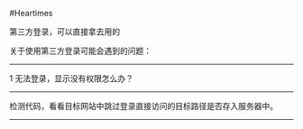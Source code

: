 #Heartimes

第三方登录，可以直接拿去用的

关于使用第三方登录可能会遇到的问题：<hr>
1 无法登录，显示没有权限怎么办？<hr>
检测代码，看看目标网站中跳过登录直接访问的目标路径是否存入服务器中。<hr>

